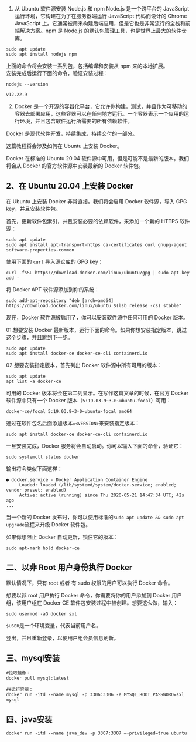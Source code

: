 1. 从 Ubuntu 软件源安装 Node.js 和 npm
Node.js 是一个跨平台的 JavaScript 运行环境，它构建在为了在服务器端运行 JavaScript 代码而设计的 Chrome JavaScript 上。它通常被用来构建后端应用，但是它也是非常流行的全栈和前端解决方案。npm 是 Node.js 的默认包管理工具，也是世界上最大的软件仓库。
```
sudo apt update
sudo apt install nodejs npm
```
上面的命令将会安装一系列包，包括编译和安装从 npm 来的本地扩展。  
安装完成后运行下面的命令，验证安装过程：

```
nodejs --version
```

```
v12.22.9
```
2. Docker 是一个开源的容器化平台，它允许你构建，测试，并且作为可移动的容器去部署应用，这些容器可以在任何地方运行。一个容器表示一个应用的运行环境，并且包含软件运行所需要的所有依赖软件。

Docker 是现代软件开发，持续集成，持续交付的一部分。

这篇教程将会涉及如何在 Ubuntu 上安装 Docker。

Docker 在标准的 Ubuntu 20.04 软件源中可用，但是可能不是最新的版本。我们将会从 Docker 的官方软件源中安装最新的 Docker 软件包。

## 2、在 Ubuntu 20.04 上安装 Docker

在 Ubuntu 上安装 Docker 非常直接。我们将会启用 Docker 软件源，导入 GPG key，并且安装软件包。

首先，更新软件包索引，并且安装必要的依赖软件，来添加一个新的 HTTPS 软件源：

```text
sudo apt update
sudo apt install apt-transport-https ca-certificates curl gnupg-agent software-properties-common
```

使用下面的 `curl` 导入源仓库的 GPG key：

```text
curl -fsSL https://download.docker.com/linux/ubuntu/gpg | sudo apt-key add -
```

将 Docker APT 软件源添加到你的系统：

```text
sudo add-apt-repository "deb [arch=amd64] https://download.docker.com/linux/ubuntu $(lsb_release -cs) stable"
```

现在，Docker 软件源被启用了，你可以安装软件源中任何可用的 Docker 版本。

01.想要安装 Docker 最新版本，运行下面的命令。如果你想安装指定版本，跳过这个步骤，并且跳到下一步。

```text
sudo apt update
sudo apt install docker-ce docker-ce-cli containerd.io
```

02.想要安装指定版本，首先列出 Docker 软件源中所有可用的版本：

```text
sudo apt update
apt list -a docker-ce
```

可用的 Docker 版本将会在第二列显示。在写作这篇文章的时候，在官方 Docker 软件源中只有一个 Docker 版本（`5:19.03.9~3-0~ubuntu-focal`）可用：

```text
docker-ce/focal 5:19.03.9~3-0~ubuntu-focal amd64
```

通过在软件包名后面添加版本`=<VERSION>`来安装指定版本：

```text
sudo apt install docker-ce docker-ce-cli containerd.io
```

一旦安装完成，Docker 服务将会自动启动。你可以输入下面的命令，验证它：

```text
sudo systemctl status docker
```

输出将会类似下面这样：

```text
● docker.service - Docker Application Container Engine
     Loaded: loaded (/lib/systemd/system/docker.service; enabled; vendor preset: enabled)
     Active: active (running) since Thu 2020-05-21 14:47:34 UTC; 42s ago
...
```

当一个新的 Docker 发布时，你可以使用标准的`sudo apt update && sudo apt upgrade`流程来升级 Docker 软件包。

如果你想阻止 Docker 自动更新，锁住它的版本：

```text
sudo apt-mark hold docker-ce
```

## 二、以非 Root 用户身份执行 Docker

默认情况下，只有 root 或者 有 sudo 权限的用户可以执行 Docker 命令。

想要以非 root 用户执行 Docker 命令，你需要将你的用户添加到 Docker 用户组，该用户组在 Docker CE 软件包安装过程中被创建。想要这么做，输入：

```text
sudo usermod -aG docker sxl
```

`$USER`是一个环境变量，代表当前用户名。

登出，并且重新登录，以便用户组会员信息刷新。

## 三、mysql安装
```
#拉取镜像：
docker pull mysql:latest

##运行容器：
docker run -itd --name mysql -p 3306:3306 -e MYSQL_ROOT_PASSWORD=sxl mysql
```
## 四、java安装
```
docker run -itd --name java_dev -p 3307:3307 –-privileged=true ubuntu
```
